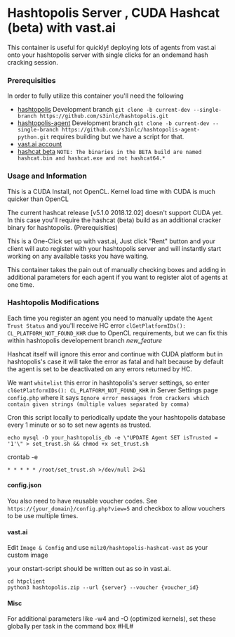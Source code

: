 # Hashtopolis Server , CUDA Hashcat (beta) with vast.ai


This container is useful for quickly! deploying lots of agents from vast.ai onto your hashtopolis server with single clicks for an ondemand hash cracking session.

### Prerequisities


In order to fully utilize this container you'll need the following

* [hashtopolis](https://github.com/s3inlc/hashtopolis/)
Development branch `git clone -b current-dev --single-branch https://github.com/s3inlc/hashtopolis.git`
* [hashtopolis-agent](https://github.com/s3inlc/hashtopolis-agent-python/) Development branch `git clone -b current-dev --single-branch https://github.com/s3inlc/hashtopolis-agent-python.git` requires building but we have a script for that.
* [vast.ai account](https://vast.ai/)
* [hashcat beta](https://hashcat.net/beta/) `NOTE: The binaries in the BETA build are named hashcat.bin and hashcat.exe and not hashcat64.*`

### Usage and Information


This is a CUDA Install, not OpenCL. Kernel load time with CUDA is much quicker than OpenCL

The current hashcat release [v5.1.0	2018.12.02] doesn't support CUDA yet.
In this case you'll require the hashcat (beta) build as an additional cracker binary for hashtopolis. (Prerequisities)

This is a One-Click set up with vast.ai, Just click "Rent" button and your client will auto register with your hashtopolis server and will instantly start working on any available tasks you have waiting.

This container takes the pain out of manually checking boxes and adding in additional parameters for each agent if you want to register alot of agents at one time.

### Hashtopolis Modifications

Each time you register an agent you need to manually update the `Agent Trust Status` and you'll receive HC error `clGetPlatformIDs(): CL_PLATFORM_NOT_FOUND_KHR` due to OpenCL requirements, but we can fix this within hashtopolis developement branch *new_feature*

Hashcat itself will ignore this error and continue with CUDA platform but in hashtopolis's case it will take the error as fatal and halt because by default the agent is set to be deactivated on any errors returned by HC.

We want `whitelist` this error in hashtopolis's server settings, so enter `clGetPlatformIDs(): CL_PLATFORM_NOT_FOUND_KHR` in Server Settings page `config.php` where it says `Ignore error messages from crackers which contain given strings (multiple values separated by comma)`

Cron this script locally to periodically update the your hashtopolis database every 1 minute or so to set new agents as trusted.
```
echo mysql -D your_hashtopolis_db -e \"UPDATE Agent SET isTrusted = '1'\" > set_trust.sh && chmod +x set_trust.sh
```
crontab -e

`* * * * * /root/set_trust.sh >/dev/null 2>&1`

#### config.json

You also need to have reusable voucher codes.
See `https://{your_domain}/config.php?view=5` and checkbox to allow vouchers to be use multiple times.

#### vast.ai

Edit `Image & Config` and use `milz0/hashtopolis-hashcat-vast` as your custom image

your onstart-script should be written out as so in vast.ai.
```
cd htpclient
python3 hashtopolis.zip --url {server} --voucher {voucher_id}
```

#### Misc

For additional parameters like -w4 and -O (optimized kernels), set these globally per task in the command box #HL#
